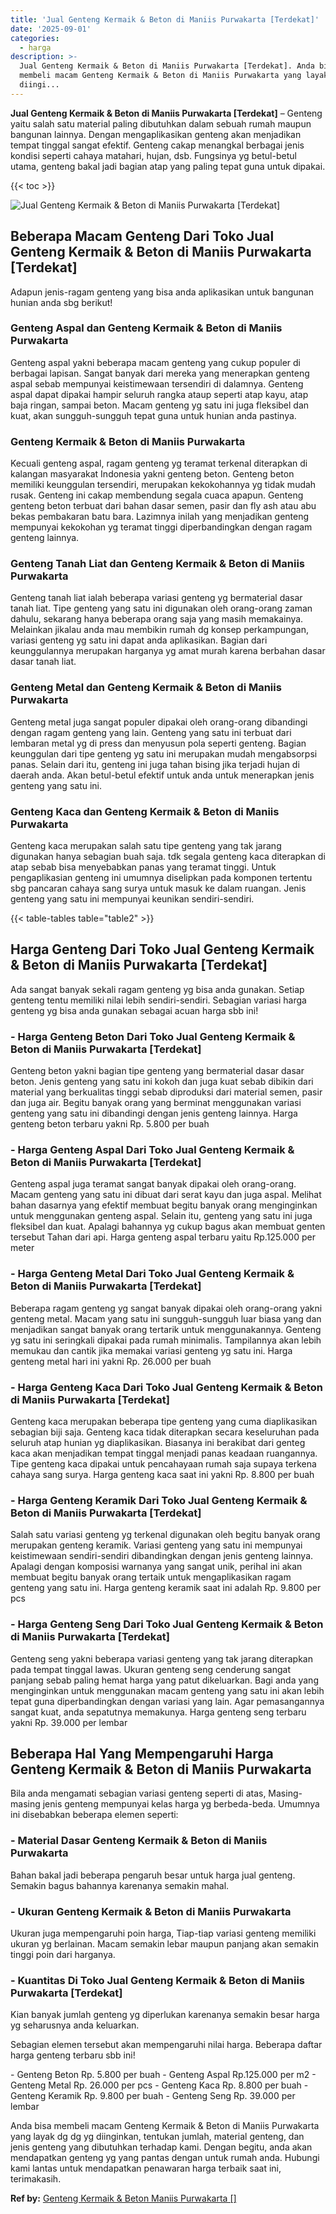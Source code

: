 ```yaml
---
title: 'Jual Genteng Kermaik & Beton di Maniis Purwakarta [Terdekat]'
date: '2025-09-01'
categories:
  - harga
description: >-
  Jual Genteng Kermaik & Beton di Maniis Purwakarta [Terdekat]. Anda bisa
  membeli macam Genteng Kermaik & Beton di Maniis Purwakarta yang layak dg dg yg
  diingi...
---
```


**Jual Genteng Kermaik & Beton di Maniis Purwakarta \[Terdekat\]** – Genteng yaitu salah satu material paling dibutuhkan dalam sebuah rumah maupun bangunan lainnya. Dengan mengaplikasikan genteng akan menjadikan tempat tinggal sangat efektif. Genteng cakap menangkal berbagai jenis kondisi seperti cahaya matahari, hujan, dsb. Fungsinya yg betul-betul utama, genteng bakal jadi bagian atap yang paling tepat guna untuk dipakai.

{{< toc >}}

![Jual Genteng Kermaik & Beton di Maniis Purwakarta [Terdekat]](/images/genteng-minimalis-murah16.png)

## Beberapa Macam Genteng Dari Toko Jual Genteng Kermaik & Beton di Maniis Purwakarta \[Terdekat\]

Adapun jenis-ragam genteng yang bisa anda aplikasikan untuk bangunan hunian anda sbg berikut!

### Genteng Aspal dan Genteng Kermaik & Beton di Maniis Purwakarta

Genteng aspal yakni beberapa macam genteng yang cukup populer di berbagai lapisan. Sangat banyak dari mereka yang menerapkan genteng aspal sebab mempunyai keistimewaan tersendiri di dalamnya. Genteng aspal dapat dipakai hampir seluruh rangka ataup seperti atap kayu, atap baja ringan, sampai beton. Macam genteng yg satu ini juga fleksibel dan kuat, akan sungguh-sungguh tepat guna untuk hunian anda pastinya.

### Genteng Kermaik & Beton di Maniis Purwakarta

Kecuali genteng aspal, ragam genteng yg teramat terkenal diterapkan di kalangan masyarakat Indonesia yakni genteng beton. Genteng beton memiliki keunggulan tersendiri, merupakan kekokohannya yg tidak mudah rusak. Genteng ini cakap membendung segala cuaca apapun. Genteng genteng beton terbuat dari bahan dasar semen, pasir dan fly ash atau abu bekas pembakaran batu bara. Lazimnya inilah yang menjadikan genteng mempunyai kekokohan yg teramat tinggi diperbandingkan dengan ragam genteng lainnya.

### Genteng Tanah Liat dan Genteng Kermaik & Beton di Maniis Purwakarta

Genteng tanah liat ialah beberapa variasi genteng yg bermaterial dasar tanah liat. Tipe genteng yang satu ini digunakan oleh orang-orang zaman dahulu, sekarang hanya beberapa orang saja yang masih memakainya. Melainkan jikalau anda mau membikin rumah dg konsep perkampungan, variasi genteng yg satu ini dapat anda aplikasikan. Bagian dari keunggulannya merupakan harganya yg amat murah karena berbahan dasar dasar tanah liat.

### Genteng Metal dan Genteng Kermaik & Beton di Maniis Purwakarta

Genteng metal juga sangat populer dipakai oleh orang-orang dibandingi dengan ragam genteng yang lain. Genteng yang satu ini terbuat dari lembaran metal yg di press dan menyusun pola seperti genteng. Bagian keunggulan dari tipe genteng yg satu ini merupakan mudah mengabsorpsi panas. Selain dari itu, genteng ini juga tahan bising jika terjadi hujan di daerah anda. Akan betul-betul efektif untuk anda untuk menerapkan jenis genteng yang satu ini.

### Genteng Kaca dan Genteng Kermaik & Beton di Maniis Purwakarta

Genteng kaca merupakan salah satu tipe genteng yang tak jarang digunakan hanya sebagian buah saja. tdk segala genteng kaca diterapkan di atap sebab bisa menyebabkan panas yang teramat tinggi. Untuk pengaplikasian genteng ini umumnya diselipkan pada komponen tertentu sbg pancaran cahaya sang surya untuk masuk ke dalam ruangan. Jenis genteng yang satu ini mempunyai keunikan sendiri-sendiri.

{{< table-tables table="table2" >}}

## Harga Genteng Dari Toko Jual Genteng Kermaik & Beton di Maniis Purwakarta \[Terdekat\]

Ada sangat banyak sekali ragam genteng yg bisa anda gunakan. Setiap genteng tentu memiliki nilai lebih sendiri-sendiri. Sebagian variasi harga genteng yg bisa anda gunakan sebagai acuan harga sbb ini!

### \- Harga Genteng Beton Dari Toko Jual Genteng Kermaik & Beton di Maniis Purwakarta \[Terdekat\]

Genteng beton yakni bagian tipe genteng yang bermaterial dasar dasar beton. Jenis genteng yang satu ini kokoh dan juga kuat sebab dibikin dari material yang berkualitas tinggi sebab diproduksi dari material semen, pasir dan juga air. Begitu banyak orang yang berminat menggunakan variasi genteng yang satu ini dibandingi dengan jenis genteng lainnya. Harga genteng beton terbaru yakni Rp. 5.800 per buah

### \- Harga Genteng Aspal Dari Toko Jual Genteng Kermaik & Beton di Maniis Purwakarta \[Terdekat\]

Genteng aspal juga teramat sangat banyak dipakai oleh orang-orang. Macam genteng yang satu ini dibuat dari serat kayu dan juga aspal. Melihat bahan dasarnya yang efektif membuat begitu banyak orang menginginkan untuk menggunakan genteng aspal. Selain itu, genteng yang satu ini juga fleksibel dan kuat. Apalagi bahannya yg cukup bagus akan membuat genten tersebut Tahan dari api. Harga genteng aspal terbaru yaitu Rp.125.000 per meter

### \- Harga Genteng Metal Dari Toko Jual Genteng Kermaik & Beton di Maniis Purwakarta \[Terdekat\]

Beberapa ragam genteng yg sangat banyak dipakai oleh orang-orang yakni genteng metal. Macam yang satu ini sungguh-sungguh luar biasa yang dan menjadikan sangat banyak orang tertarik untuk menggunakannya. Genteng yg satu ini seringkali dipakai pada rumah minimalis. Tampilannya akan lebih memukau dan cantik jika memakai variasi genteng yg satu ini. Harga genteng metal hari ini yakni Rp. 26.000 per buah

### \- Harga Genteng Kaca Dari Toko Jual Genteng Kermaik & Beton di Maniis Purwakarta \[Terdekat\]

Genteng kaca merupakan beberapa tipe genteng yang cuma diaplikasikan sebagian biji saja. Genteng kaca tidak diterapkan secara keseluruhan pada seluruh atap hunian yg diaplikasikan. Biasanya ini berakibat dari genteg kaca akan menjadikan tempat tinggal menjadi panas keadaan ruangannya. Tipe genteng kaca dipakai untuk pencahayaan rumah saja supaya terkena cahaya sang surya. Harga genteng kaca saat ini yakni Rp. 8.800 per buah

### \- Harga Genteng Keramik Dari Toko Jual Genteng Kermaik & Beton di Maniis Purwakarta \[Terdekat\]

Salah satu variasi genteng yg terkenal digunakan oleh begitu banyak orang merupakan genteng keramik. Variasi genteng yang satu ini mempunyai keistimewaan sendiri-sendiri dibandingkan dengan jenis genteng lainnya. Apalagi dengan komposisi warnanya yang sangat unik, perihal ini akan membuat begitu banyak orang tertaik untuk mengaplikasikan ragam genteng yang satu ini. Harga genteng keramik saat ini adalah Rp. 9.800 per pcs

### \- Harga Genteng Seng Dari Toko Jual Genteng Kermaik & Beton di Maniis Purwakarta \[Terdekat\]

Genteng seng yakni beberapa variasi genteng yang tak jarang diterapkan pada tempat tinggal lawas. Ukuran genteng seng cenderung sangat panjang sebab paling hemat harga yang patut dikeluarkan. Bagi anda yang menginginkan untuk menggunakan macam genteng yang satu ini akan lebih tepat guna diperbandingkan dengan variasi yang lain. Agar pemasangannya sangat kuat, anda sepatutnya memakunya. Harga genteng seng terbaru yakni Rp. 39.000 per lembar

## Beberapa Hal Yang Mempengaruhi Harga Genteng Kermaik & Beton di Maniis Purwakarta

Bila anda mengamati sebagian variasi genteng seperti di atas, Masing-masing jenis genteng mempunyai kelas harga yg berbeda-beda. Umumnya ini disebabkan beberapa elemen seperti:

### \- Material Dasar Genteng Kermaik & Beton di Maniis Purwakarta

Bahan bakal jadi beberapa pengaruh besar untuk harga jual genteng. Semakin bagus bahannya karenanya semakin mahal.

### \- Ukuran Genteng Kermaik & Beton di Maniis Purwakarta

Ukuran juga mempengaruhi poin harga, Tiap-tiap variasi genteng memiliki ukuran yg berlainan. Macam semakin lebar maupun panjang akan semakin tinggi poin dari harganya.

### \- Kuantitas Di Toko Jual Genteng Kermaik & Beton di Maniis Purwakarta \[Terdekat\]

Kian banyak jumlah genteng yg diperlukan karenanya semakin besar harga yg seharusnya anda keluarkan.

Sebagian elemen tersebut akan mempengaruhi nilai harga. Beberapa daftar harga genteng terbaru sbb ini!

\- Genteng Beton Rp. 5.800 per buah - Genteng Aspal Rp.125.000 per m2 - Genteng Metal Rp. 26.000 per pcs - Genteng Kaca Rp. 8.800 per buah - Genteng Keramik Rp. 9.800 per buah - Genteng Seng Rp. 39.000 per lembar

Anda bisa membeli macam Genteng Kermaik & Beton di Maniis Purwakarta yang layak dg dg yg diinginkan, tentukan jumlah, material genteng, dan jenis genteng yang dibutuhkan terhadap kami. Dengan begitu, anda akan mendapatkan genteng yg yang pantas dengan untuk rumah anda. Hubungi kami lantas untuk mendapatkan penawaran harga terbaik saat ini, terimakasih.

**Ref by:**  [Genteng Kermaik & Beton  Maniis Purwakarta []](https://id.wikipedia.org/wiki/Genteng)
